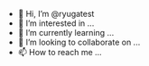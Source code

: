 - 👋 Hi, I’m @ryugatest
- 👀 I’m interested in ...
- 🌱 I’m currently learning ...
- 💞️ I’m looking to collaborate on ...
- 📫 How to reach me ...

<!---
ryugatest/ryugatest is a ✨ special ✨ repository because its `README.md` (this file) appears on your GitHub profile.
You can click the Preview link to take a look at your changes.
--->
